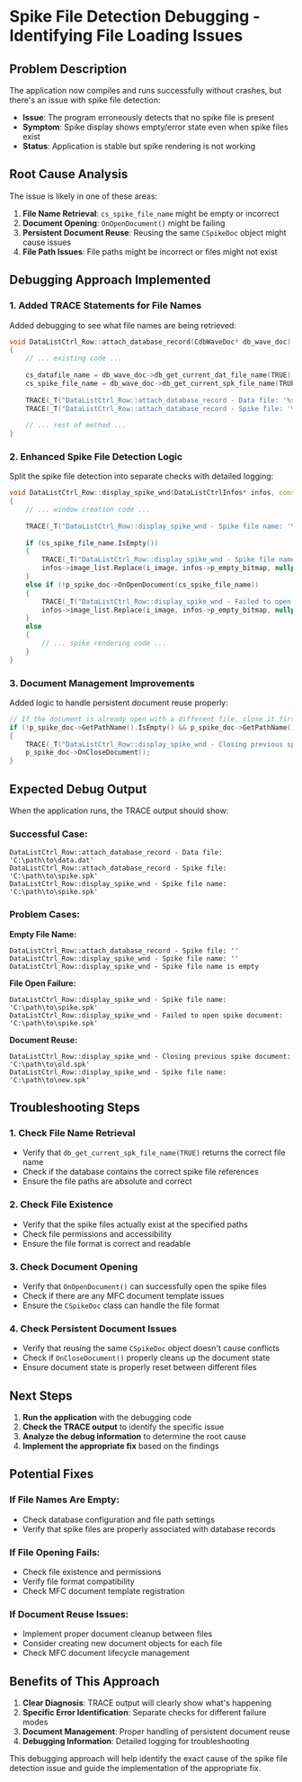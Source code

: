 # Spike File Detection Debugging - Identifying File Loading Issues

## Problem Description

The application now compiles and runs successfully without crashes, but there's an issue with spike file detection:

- **Issue**: The program erroneously detects that no spike file is present
- **Symptom**: Spike display shows empty/error state even when spike files exist
- **Status**: Application is stable but spike rendering is not working

## Root Cause Analysis

The issue is likely in one of these areas:

1. **File Name Retrieval**: `cs_spike_file_name` might be empty or incorrect
2. **Document Opening**: `OnOpenDocument()` might be failing
3. **Persistent Document Reuse**: Reusing the same `CSpikeDoc` object might cause issues
4. **File Path Issues**: File paths might be incorrect or files might not exist

## Debugging Approach Implemented

### 1. Added TRACE Statements for File Names

Added debugging to see what file names are being retrieved:

```cpp
void DataListCtrl_Row::attach_database_record(CdbWaveDoc* db_wave_doc)
{
    // ... existing code ...
    
    cs_datafile_name = db_wave_doc->db_get_current_dat_file_name(TRUE);
    cs_spike_file_name = db_wave_doc->db_get_current_spk_file_name(TRUE);
    
    TRACE(_T("DataListCtrl_Row::attach_database_record - Data file: '%s'\n"), cs_datafile_name);
    TRACE(_T("DataListCtrl_Row::attach_database_record - Spike file: '%s'\n"), cs_spike_file_name);
    
    // ... rest of method ...
}
```

### 2. Enhanced Spike File Detection Logic

Split the spike file detection into separate checks with detailed logging:

```cpp
void DataListCtrl_Row::display_spike_wnd(DataListCtrlInfos* infos, const int i_image)
{
    // ... window creation code ...
    
    TRACE(_T("DataListCtrl_Row::display_spike_wnd - Spike file name: '%s'\n"), cs_spike_file_name);
    
    if (cs_spike_file_name.IsEmpty())
    {
        TRACE(_T("DataListCtrl_Row::display_spike_wnd - Spike file name is empty\n"));
        infos->image_list.Replace(i_image, infos->p_empty_bitmap, nullptr);
    }
    else if (!p_spike_doc->OnOpenDocument(cs_spike_file_name))
    {
        TRACE(_T("DataListCtrl_Row::display_spike_wnd - Failed to open spike document: '%s'\n"), cs_spike_file_name);
        infos->image_list.Replace(i_image, infos->p_empty_bitmap, nullptr);
    }
    else
    {
        // ... spike rendering code ...
    }
}
```

### 3. Document Management Improvements

Added logic to handle persistent document reuse properly:

```cpp
// If the document is already open with a different file, close it first
if (!p_spike_doc->GetPathName().IsEmpty() && p_spike_doc->GetPathName() != cs_spike_file_name)
{
    TRACE(_T("DataListCtrl_Row::display_spike_wnd - Closing previous spike document: '%s'\n"), p_spike_doc->GetPathName());
    p_spike_doc->OnCloseDocument();
}
```

## Expected Debug Output

When the application runs, the TRACE output should show:

### Successful Case:
```
DataListCtrl_Row::attach_database_record - Data file: 'C:\path\to\data.dat'
DataListCtrl_Row::attach_database_record - Spike file: 'C:\path\to\spike.spk'
DataListCtrl_Row::display_spike_wnd - Spike file name: 'C:\path\to\spike.spk'
```

### Problem Cases:

**Empty File Name:**
```
DataListCtrl_Row::attach_database_record - Spike file: ''
DataListCtrl_Row::display_spike_wnd - Spike file name: ''
DataListCtrl_Row::display_spike_wnd - Spike file name is empty
```

**File Open Failure:**
```
DataListCtrl_Row::display_spike_wnd - Spike file name: 'C:\path\to\spike.spk'
DataListCtrl_Row::display_spike_wnd - Failed to open spike document: 'C:\path\to\spike.spk'
```

**Document Reuse:**
```
DataListCtrl_Row::display_spike_wnd - Closing previous spike document: 'C:\path\to\old.spk'
DataListCtrl_Row::display_spike_wnd - Spike file name: 'C:\path\to\new.spk'
```

## Troubleshooting Steps

### 1. Check File Name Retrieval
- Verify that `db_get_current_spk_file_name(TRUE)` returns the correct file name
- Check if the database contains the correct spike file references
- Ensure the file paths are absolute and correct

### 2. Check File Existence
- Verify that the spike files actually exist at the specified paths
- Check file permissions and accessibility
- Ensure the file format is correct and readable

### 3. Check Document Opening
- Verify that `OnOpenDocument()` can successfully open the spike files
- Check if there are any MFC document template issues
- Ensure the `CSpikeDoc` class can handle the file format

### 4. Check Persistent Document Issues
- Verify that reusing the same `CSpikeDoc` object doesn't cause conflicts
- Check if `OnCloseDocument()` properly cleans up the document state
- Ensure document state is properly reset between different files

## Next Steps

1. **Run the application** with the debugging code
2. **Check the TRACE output** to identify the specific issue
3. **Analyze the debug information** to determine the root cause
4. **Implement the appropriate fix** based on the findings

## Potential Fixes

### If File Names Are Empty:
- Check database configuration and file path settings
- Verify that spike files are properly associated with database records

### If File Opening Fails:
- Check file existence and permissions
- Verify file format compatibility
- Check MFC document template registration

### If Document Reuse Issues:
- Implement proper document cleanup between files
- Consider creating new document objects for each file
- Check MFC document lifecycle management

## Benefits of This Approach

1. **Clear Diagnosis**: TRACE output will clearly show what's happening
2. **Specific Error Identification**: Separate checks for different failure modes
3. **Document Management**: Proper handling of persistent document reuse
4. **Debugging Information**: Detailed logging for troubleshooting

This debugging approach will help identify the exact cause of the spike file detection issue and guide the implementation of the appropriate fix.
